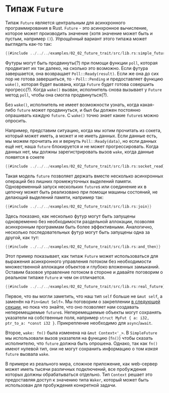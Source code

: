 # Типаж `Future`

Типаж `Future` является центральным для асинхронного
программирования в Rust. `Future` - это асинхронное
вычисление, которое может производить значение (хотя значение
может быть и пустым, например `()`).
*Упрощённый* вариант этого типажа может выглядеть как-то
так:

```rust
{{#include ../../../examples/02_02_future_trait/src/lib.rs:simple_future}}
```

Футуры могут быть продвинуты(?) при помощи функции
`poll`, которая продвигает их так далеко, на сколько
это возможно. Если футура завершается, она возвращает
`Poll::Ready(result)`. Если же она до сих пор не готова
завершиться, то - `Poll::Pending` и предоставляет
функцию `wake()`, которая будет вызвана, когда
`Future` будет готова совершить прогресс(?). Когда
`wake()` вызван, исполнитель снова вызывает у
`Future` метод `poll`, чтобы она смогла
продвинуться(?).

Без `wake()`, исполнитель не имеет возможности узнать,
когда какая-либо `future` может продвинуться, и был бы должен
постоянно опрашивать каждую `future`. С `wake()` точно
знает какие `future`s можно опросить.

Например, представим ситуацию, когда мы хотим прочитать из сокета, который может иметь, а может и не иметь данных. Если данные есть, мы можем прочитать их и вернуть `Poll::Ready(data)`, но если данных ещё нет, наша `future` блокируется и не может прогрессировать. Когда данных нет, мы должны зарегистрировать вызов `wake`, когда данные появятся в сокете

```rust
{{#include ../../../examples/02_02_future_trait/src/lib.rs:socket_read}}
```

Такая модель `future` позволяет держать вместе несколько
асинхронных операций без лишних промежуточных выделений памяти.
Одновременный запуск нескольких `future`s или соединение их в
цепочку может быть реализовано при помощи машины состояний,
не делающий выделений памяти, например так:

```rust
{{#include ../../../examples/02_02_future_trait/src/lib.rs:join}}
```

Здесь показано, как несколько футур могут быть запущены
одновременно без необходимости раздельной аллокации, позволяя
асинхронным программам быть более эффективными. Аналогично,
несколько последовательных футур могут быть запущены одна за
другой, как тут:

```rust
{{#include ../../../examples/02_02_future_trait/src/lib.rs:and_then}}
```

Этот пример показывает, как типаж `Future` может
использоваться для выражения асинхронного управления потоком
без необходимости множественной аллокации объектов и глубоко
вложенных замыканий. Оставим базовое управление потоком в
стороне и давайте поговорим о реальном типаже
`Future` и чем он отличается.

```rust
{{#include ../../../examples/02_02_future_trait/src/lib.rs:real_future}}
```

Первое, что вы могли заметить, что наш тип `self`
больше не `&mut self`, а заменён на
`Pin<&mut Self>`. Мы поговорим о
закреплении [в следующей секции](../04_pinning/01_chapter.md), но пока что знайте, что
оно позволяет нам создавать неперемещаемые `future`s.
Неперемещаемые объекты могут сохранять указатели на
собственные поля, например
`struct MyFut { a: i32, ptr_to_a: *const i32 }`.
Прикрепление необходимо для `async`/`await`.

Второе, `wake: fn()` была изменена на
`&mut Context<'_>`. В
`SimpleFuture` мы использовали вызов указателя на
функцию (`fn()`) чтобы сказать исполнителю, что
`future` должна быть опрошена. Однако, так как `fn()`
имеют нулевой тип, они не могут сохранить информацию о том
*какая* `future` вызвала `wake`.

В примере из реального мира, сложное приложение, как web-сервер
может иметь тысячи различных подключений, все пробуждения
которых должны обрабатываться отдельно. Тип
`Context` решает это предоставляя доступ к значению
типа `Waker`, который может быть использован для
пробуждения конкретной задачи.
